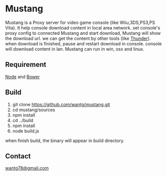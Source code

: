 Mustang
=======
Mustang is a Proxy server for video game console (like Wiiu,3DS,PS3,PS Vita).
It help console download content in local area network.
set console's proxy config to connected Mustang and start download, Mustang will show the download url.
we can get the content by other tools (like [Thunder](http://dl.xunlei.com)).
when download is finished, pause and restart download in console.
console will download content in lan.
Mustang can run in win, osx and linux.

## Requirement
[Node](https://nodejs.org) and [Bower](http://bower.io)

## Build
1. git clone https://github.com/wantg/mustang.git
2. cd mustang/sources
3. npm install
4. cd ../build
5. npm install
6. node build.js

when finish build, the binary will appear in build directory.

## Contact
wantg78@gmail.com
